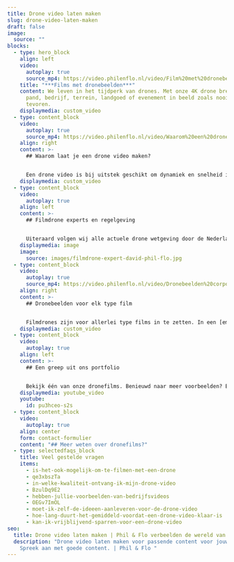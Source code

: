 ```yaml
---
title: Drone video laten maken
slug: drone-video-laten-maken
draft: false
image:
  source: ""
blocks:
  - type: hero_block
    align: left
    video:
      autoplay: true
      source_mp4: https://video.philenflo.nl/video/Film%20met%20dronebeelden%20laten%20maken.mp4
    title: "***Films met dronebeelden***"
    content: We leven in het tijdperk van drones. Met onze 4K drone brengen wij jouw
      pand, bedrijf, terrein, landgoed of evenement in beeld zoals nooit
      tevoren.
    displaymedia: custom_video
  - type: content_block
    video:
      autoplay: true
      source_mp4: https://video.philenflo.nl/video/Waarom%20een%20dronevideo%20maken.mp4
    align: right
    content: >-
      ## Waarom laat je een drone video maken?


      Een drone video is bij uitstek geschikt om dynamiek en snelheid in de film te krijgen. De mogelijkheid om te filmen vanuit de lucht opent vele filmtechnische deuren. Vanuit vogelperspectief ziet de wereld er heel anders uit, dit levert dus spannende shots op die blijven boeien. Middels een drone en de juiste filmtechnieken kan de dynamiek tussen intieme en ruimtelijke beelden sterk terug komen in je film. Denk bijvoorbeeld aan prachtige bewegende shots om een zonnepark heen die overgaat in een totaalshot van het zonnepark.  Ook bewegende shots zijn ideaal met een drone te filmen. Met een drone kan je bijvoorbeeld een voertuig volgen. Vaak is de perfecte film een combinatie van dronebeelden en ‘normale’ filmbeelden. Veelal zijn dronebeelden dus een kers op de taart. Maar vergis je niet ook films met 100% dronebeelden zijn pakkend, overtuigend en kunnen jouw boodschap overbrengen bij de kijker.
    displaymedia: custom_video
  - type: content_block
    video:
      autoplay: true
    align: left
    content: >-
      ## Filmdrone experts en regelgeving


      Uiteraard volgen wij alle actuele drone wetgeving door de Nederlandse overheid en Europese Unie op de voet. Zo houden wij rekening met gecontroleerde luchtruimen en geldende ontheffingen. Onze drone specialisten hebben de nodige diploma’s en brevetten om veilig hun werk te kunnen doen. Dit zorgt voor een veilige en legale filmset. Om een goede dronefilm te schieten heb je naast de nodige papieren ook creatief talent en de technische know how nodig, zoals onze cameraman David op de foto. Onze filmcrew heeft jarenlange ervaring en is op de hoogte van de nieuwste ontwikkelingen op filmgebied. Zo bieden wij meerwaarde voor jouw film.
    displaymedia: image
    image:
      source: images/filmdrone-expert-david-phil-flo.jpg
  - type: content_block
    video:
      autoplay: true
      source_mp4: https://video.philenflo.nl/video/Dronebeelden%20corporate%20film.mp4
    align: right
    content: >-
      ## Dronebeelden voor elk type film


      Filmdrones zijn voor allerlei type films in te zetten. In een [employer branding](https://www.philenflo.nl/oplossingen/employer-branding/) of [corporate film](https://www.philenflo.nl/corporate-video/) helpen droneshots om een mooi overzicht te geven van een bedrijfspand of werkterrein. Wanneer je een film maakt voor een specifiek project wat je opgeleverd hebt, bijvoorbeeld een woonwijk, dan lenen dronebeelden zich bij uitstek om zowel kleine details in een wijk, als wel mooie overzichten te tonen. Zelfs binnenshuis is het mogelijk om met drones beelden te schieten. Wat voor type film je ook wilt schieten, een drone geeft je unieke beelden in vogelvlucht. Wil jij weten hoe drones jouw boodschap kunnen versterken? [Neem contact met ons op!](https://www.philenflo.nl/contact/)
    displaymedia: custom_video
  - type: content_block
    video:
      autoplay: true
    align: left
    content: >-
      ## Een greep uit ons portfolio


      Bekijk één van onze dronefilms. Benieuwd naar meer voorbeelden? Bekijk dan hier [ons portfolio](https://www.philenflo.nl/portfolio/) of neem direct hieronder contact met ons op!
    displaymedia: youtube_video
    youtube:
      id: pu3hceo-s2s
  - type: content_block
    video:
      autoplay: true
    align: center
    form: contact-formulier
    content: "## Meer weten over dronefilms?"
  - type: selectedfaqs_block
    title: Veel gestelde vragen
    items:
      - is-het-ook-mogelijk-om-te-filmen-met-een-drone
      - qe3xbszTa
      - in-welke-kwaliteit-ontvang-ik-mijn-drone-video
      - BzulDq9E2
      - hebben-jullie-voorbeelden-van-bedrijfsvideos
      - OEGv7ImOL
      - moet-ik-zelf-de-ideeen-aanleveren-voor-de-drone-video
      - hoe-lang-duurt-het-gemiddeld-voordat-een-drone-video-klaar-is
      - kan-ik-vrijblijvend-sparren-voor-een-drone-video
seo:
  title: Drone video laten maken | Phil & Flo verbeelden de wereld van morgen
  description: "Drone video laten maken voor passende content voor jouw doelgroep.
    Spreek aan met goede content. | Phil & Flo "
---
```


